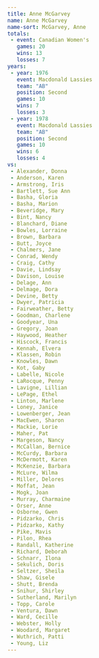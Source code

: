 ```yaml
---
title: Anne McGarvey
name: Anne McGarvey
name-sort: McGarvey, Anne
totals:
 - event: Canadian Women's
   games: 20
   wins: 13
   losses: 7
years:
 - year: 1976
   event: Macdonald Lassies
   team: "AB"
   position: Second
   games: 10
   wins: 7
   losses: 3
 - year: 1978
   event: Macdonald Lassies
   team: "AB"
   position: Second
   games: 10
   wins: 6
   losses: 4
vs:
 - Alexander, Donna
 - Anderson, Karen
 - Armstrong, Iris
 - Bartlett, Sue Ann
 - Basha, Gloria
 - Basha, Marion
 - Beveridge, Mary
 - Bint, Nancy
 - Blanchard, Diane
 - Bowles, Lorraine
 - Brown, Barbara
 - Butt, Joyce
 - Chalmers, Jane
 - Conrad, Wendy
 - Craig, Cathy
 - Davie, Lindsay
 - Davison, Louise
 - Delage, Ann
 - Delmage, Dora
 - Devine, Betty
 - Dwyer, Patricia
 - Fairweather, Betty
 - Goodman, Charlene
 - Goodyear, Una
 - Gregory, Joan
 - Haywood, Heather
 - Hiscock, Francis
 - Kennah, Elvera
 - Klassen, Robin
 - Knowles, Dawn
 - Kot, Gaby
 - Labelle, Nicole
 - LaRocque, Penny
 - Lavigne, Lillian
 - LePage, Ethel
 - Linton, Marlene
 - Loney, Janice
 - Lowenberger, Jean
 - MacEwen, Sharon
 - Mackie, Lorie
 - Maher, Pat
 - Margeson, Nancy
 - McCallan, Bernice
 - McCurdy, Barbara
 - McDermott, Karen
 - McKenzie, Barbara
 - McLure, Wilma
 - Miller, Delores
 - Moffat, Jean
 - Mogk, Joan
 - Murray, Charmaine
 - Orser, Anne
 - Osborne, Gwen
 - Pidzarko, Chris
 - Pidzarko, Kathy
 - Pike, Mavis
 - Pilon, Rhea
 - Randall, Katherine
 - Richard, Deborah
 - Schnarr, Ilona
 - Sekulich, Doris
 - Seltzer, Sheila
 - Shaw, Gisele
 - Shutt, Brenda
 - Snihur, Shirley
 - Sutherland, Marilyn
 - Topp, Carole
 - Ventura, Dawn
 - Ward, Cecille
 - Webster, Holly
 - Woodard, Margaret
 - Wuthrich, Patti
 - Young, Liz
---
```

